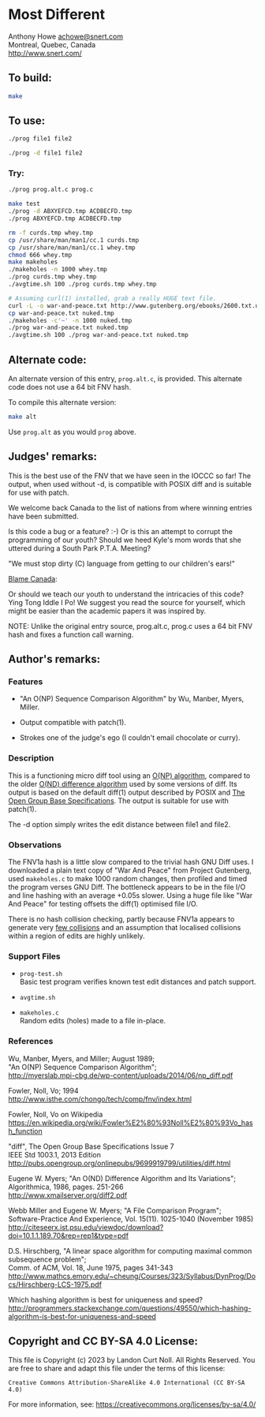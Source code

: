 # Most Different

Anthony Howe <achowe@snert.com>\
Montreal, Quebec, Canada\
<http://www.snert.com/>


## To build:

```sh
make
```


## To use:

```sh
./prog file1 file2

./prog -d file1 file2
```


### Try:

```sh
./prog prog.alt.c prog.c

make test
./prog -d ABXYEFCD.tmp ACDBECFD.tmp
./prog ABXYEFCD.tmp ACDBECFD.tmp

rm -f curds.tmp whey.tmp
cp /usr/share/man/man1/cc.1 curds.tmp
cp /usr/share/man/man1/cc.1 whey.tmp
chmod 666 whey.tmp
make makeholes
./makeholes -n 1000 whey.tmp
./prog curds.tmp whey.tmp
./avgtime.sh 100 ./prog curds.tmp whey.tmp

# Assuming curl(1) installed, grab a really HUGE text file.
curl -L -o war-and-peace.txt http://www.gutenberg.org/ebooks/2600.txt.utf-8
cp war-and-peace.txt nuked.tmp
./makeholes -c'~' -n 1000 nuked.tmp
./prog war-and-peace.txt nuked.tmp
./avgtime.sh 100 ./prog war-and-peace.txt nuked.tmp
```

## Alternate code:

An alternate version of this entry, `prog.alt.c`, is provided.
This alternate code does not use a 64 bit FNV hash.

To compile this alternate version:

```sh
make alt
```

Use `prog.alt` as you would `prog` above.


## Judges' remarks:

This is the best use of the FNV that we have seen in the IOCCC so far!
The output, when used without -d, is compatible with POSIX diff and
is suitable for use with patch.

We welcome back Canada to the list of nations from where winning
entries have been submitted.

Is this code a bug or a feature? :-)  Or is this an attempt to corrupt the
programming of our youth?  Should we heed Kyle's mom words that she uttered
during a South Park P.T.A. Meeting?

   "We must stop dirty (C) language from getting to our children's ears!"

   [Blame Canada](https://www.youtube.com/watch?v=bOR38552MJA):

Or should we teach our youth to understand the intricacies of this code?
Ying Tong Iddle I Po!  We suggest you read the source for yourself, which
might be easier than the academic papers it was inspired by.

NOTE: Unlike the original entry source, prog.alt.c, prog.c uses a
64 bit FNV hash and fixes a function call warning.


## Author's remarks:

### Features

* "An O(NP) Sequence Comparison Algorithm" by Wu, Manber, Myers, Miller.

* Output compatible with patch(1).

* Strokes one of the judge's ego (I couldn't email chocolate or curry).

### Description

This is a functioning micro diff tool using an [O(NP) algorithm][Wu+89],
compared to the older [O(ND) difference algorithm][Mye86] used by some versions
of diff.  Its output is based on the default diff(1) output described by POSIX
and [The Open Group Base Specifications][SUSV7].  The output is suitable for use
with patch(1).

The -d option simply writes the edit distance between file1 and file2.

### Observations

The FNV1a hash is a little slow compared to the trivial hash GNU Diff uses.  I
downloaded a plain text copy of "War And Peace" from Project Gutenberg, used
``makeholes.c`` to make 1000 random changes, then profiled and timed the program
verses GNU Diff.  The bottleneck appears to be in the file I/O and line hashing
with an average +0.05s slower.  Using a huge file like "War And Peace" for
testing offsets the diff(1) optimised file I/O.

There is no hash collision checking, partly because FNV1a appears to generate
very [few collisions][HshCmp] and an assumption that localised collisions within
a region of edits are highly unlikely.

### Support Files

* ``prog-test.sh``\
Basic test program verifies known test edit distances and patch support.

* ``avgtime.sh``

* ``makeholes.c``\
Random edits (holes) made to a file in-place.

### References

Wu, Manber, Myers, and Miller; August 1989;\
"An O(NP) Sequence Comparison Algorithm";\
<http://myerslab.mpi-cbg.de/wp-content/uploads/2014/06/np_diff.pdf>

Fowler, Noll, Vo; 1994\
<http://www.isthe.com/chongo/tech/comp/fnv/index.html>

Fowler, Noll, Vo on Wikipedia\
<https://en.wikipedia.org/wiki/Fowler%E2%80%93Noll%E2%80%93Vo_hash_function>

"diff", The Open Group Base Specifications Issue 7\
IEEE Std 1003.1, 2013 Edition\
<http://pubs.opengroup.org/onlinepubs/9699919799/utilities/diff.html>

Eugene W. Myers; "An O(ND) Difference Algorithm and Its Variations";\
Algorithmica, 1986, pages. 251-266\
<http://www.xmailserver.org/diff2.pdf>

Webb Miller and Eugene W. Myers; "A File Comparison Program";\
Software-Practice And Experience, Vol. 15(11). 1025-1040 (November 1985)\
<http://citeseerx.ist.psu.edu/viewdoc/download?doi=10.1.1.189.70&rep=rep1&type=pdf>

D.S. Hirschberg, "A linear space algorithm for computing maximal common subsequence problem";\
Comm. of ACM, Vol. 18, June 1975, pages 341-343\
<http://www.mathcs.emory.edu/~cheung/Courses/323/Syllabus/DynProg/Docs/Hirschberg-LCS-1975.pdf>

Which hashing algorithm is best for uniqueness and speed?\
<http://programmers.stackexchange.com/questions/49550/which-hashing-algorithm-is-best-for-uniqueness-and-speed>

[Wu+89]: http://myerslab.mpi-cbg.de/wp-content/uploads/2014/06/np_diff.pdf

[FNV94]: http://www.isthe.com/chongo/tech/comp/fnv/index.html

[FNVWi]: https://en.wikipedia.org/wiki/Fowler%E2%80%93Noll%E2%80%93Vo_hash_function

[Mye86]: http://www.xmailserver.org/diff2.pdf

[SUSV7]: http://pubs.opengroup.org/onlinepubs/9699919799/utilities/diff.html

[Mil85]: http://citeseerx.ist.psu.edu/viewdoc/download?doi=10.1.1.189.70&rep=rep1&type=pdf

[Hir75]: http://www.mathcs.emory.edu/~cheung/Courses/323/Syllabus/DynProg/Docs/Hirschberg-LCS-1975.pdf

[HshCmp]: http://programmers.stackexchange.com/questions/49550/which-hashing-algorithm-is-best-for-uniqueness-and-speed


## Copyright and CC BY-SA 4.0 License:

This file is Copyright (c) 2023 by Landon Curt Noll.  All Rights Reserved.
You are free to share and adapt this file under the terms of this license:

    Creative Commons Attribution-ShareAlike 4.0 International (CC BY-SA 4.0)

For more information, see: https://creativecommons.org/licenses/by-sa/4.0/
